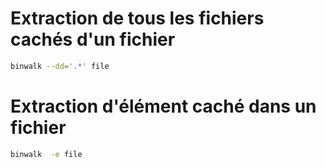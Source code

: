 # Extraction de tous les fichiers cachés d'un fichier 
```bash
binwalk --dd='.*' file
```

# Extraction d'élément caché dans un fichier 
```bash
binwalk  -e file
```
